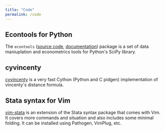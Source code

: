 ```yaml
---
title: "Code"
permalink: /code
---
```


## Econtools for Python

The ``econtools`` ([source code](https://github.com/dmsul/econtools),
[documentation](http://www.danielmsullivan.com/econtools/overview)) package is
a set of data maniuplation and econometrics tools for Python's SciPy library.

## cyvincenty

[cyvincenty](https://github.com/dmsul/cyvincenty) is a very fast Cython (Python
and C pidgen) implementation of vincenty's distance formula.

## Stata syntax for Vim

[vim-stata](https://github.com/dmsul/vim-stata) is an extension of the
Stata syntax package that comes with Vim. It covers more commands and situation
and also includes some minimal folding. It can be installed using Pathogen,
VimPlug, etc.
